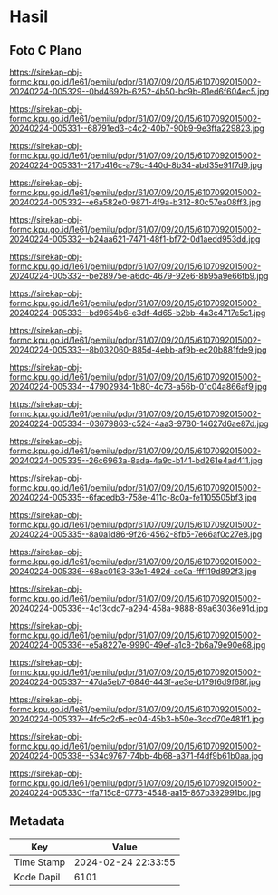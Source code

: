 # Hasil

## Foto C Plano

https://sirekap-obj-formc.kpu.go.id/1e61/pemilu/pdpr/61/07/09/20/15/6107092015002-20240224-005329--0bd4692b-6252-4b50-bc9b-81ed6f604ec5.jpg

https://sirekap-obj-formc.kpu.go.id/1e61/pemilu/pdpr/61/07/09/20/15/6107092015002-20240224-005331--68791ed3-c4c2-40b7-90b9-9e3ffa229823.jpg

https://sirekap-obj-formc.kpu.go.id/1e61/pemilu/pdpr/61/07/09/20/15/6107092015002-20240224-005331--217b416c-a79c-440d-8b34-abd35e91f7d9.jpg

https://sirekap-obj-formc.kpu.go.id/1e61/pemilu/pdpr/61/07/09/20/15/6107092015002-20240224-005332--e6a582e0-9871-4f9a-b312-80c57ea08ff3.jpg

https://sirekap-obj-formc.kpu.go.id/1e61/pemilu/pdpr/61/07/09/20/15/6107092015002-20240224-005332--b24aa621-7471-48f1-bf72-0d1aedd953dd.jpg

https://sirekap-obj-formc.kpu.go.id/1e61/pemilu/pdpr/61/07/09/20/15/6107092015002-20240224-005332--be28975e-a6dc-4679-92e6-8b95a9e66fb9.jpg

https://sirekap-obj-formc.kpu.go.id/1e61/pemilu/pdpr/61/07/09/20/15/6107092015002-20240224-005333--bd9654b6-e3df-4d65-b2bb-4a3c4717e5c1.jpg

https://sirekap-obj-formc.kpu.go.id/1e61/pemilu/pdpr/61/07/09/20/15/6107092015002-20240224-005333--8b032060-885d-4ebb-af9b-ec20b881fde9.jpg

https://sirekap-obj-formc.kpu.go.id/1e61/pemilu/pdpr/61/07/09/20/15/6107092015002-20240224-005334--47902934-1b80-4c73-a56b-01c04a866af9.jpg

https://sirekap-obj-formc.kpu.go.id/1e61/pemilu/pdpr/61/07/09/20/15/6107092015002-20240224-005334--03679863-c524-4aa3-9780-14627d6ae87d.jpg

https://sirekap-obj-formc.kpu.go.id/1e61/pemilu/pdpr/61/07/09/20/15/6107092015002-20240224-005335--26c6963a-8ada-4a9c-b141-bd261e4ad411.jpg

https://sirekap-obj-formc.kpu.go.id/1e61/pemilu/pdpr/61/07/09/20/15/6107092015002-20240224-005335--6facedb3-758e-411c-8c0a-fe1105505bf3.jpg

https://sirekap-obj-formc.kpu.go.id/1e61/pemilu/pdpr/61/07/09/20/15/6107092015002-20240224-005335--8a0a1d86-9f26-4562-8fb5-7e66af0c27e8.jpg

https://sirekap-obj-formc.kpu.go.id/1e61/pemilu/pdpr/61/07/09/20/15/6107092015002-20240224-005336--68ac0163-33e1-492d-ae0a-fff119d892f3.jpg

https://sirekap-obj-formc.kpu.go.id/1e61/pemilu/pdpr/61/07/09/20/15/6107092015002-20240224-005336--4c13cdc7-a294-458a-9888-89a63036e91d.jpg

https://sirekap-obj-formc.kpu.go.id/1e61/pemilu/pdpr/61/07/09/20/15/6107092015002-20240224-005336--e5a8227e-9990-49ef-a1c8-2b6a79e90e68.jpg

https://sirekap-obj-formc.kpu.go.id/1e61/pemilu/pdpr/61/07/09/20/15/6107092015002-20240224-005337--47da5eb7-6846-443f-ae3e-b179f6d9f68f.jpg

https://sirekap-obj-formc.kpu.go.id/1e61/pemilu/pdpr/61/07/09/20/15/6107092015002-20240224-005337--4fc5c2d5-ec04-45b3-b50e-3dcd70e481f1.jpg

https://sirekap-obj-formc.kpu.go.id/1e61/pemilu/pdpr/61/07/09/20/15/6107092015002-20240224-005338--534c9767-74bb-4b68-a371-f4df9b61b0aa.jpg

https://sirekap-obj-formc.kpu.go.id/1e61/pemilu/pdpr/61/07/09/20/15/6107092015002-20240224-005330--ffa715c8-0773-4548-aa15-867b392991bc.jpg


## Metadata

| Key        | Value               |
| ---------- | ------------------- |
| Time Stamp | 2024-02-24 22:33:55 |
| Kode Dapil | 6101                |



